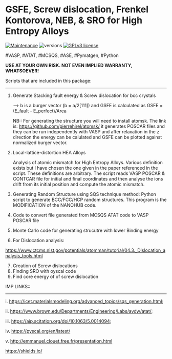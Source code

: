 # GSFE, Screw dislocation, Frenkel Kontorova, NEB, & SRO for High Entropy Alloys 

[![Maintenance](https://img.shields.io/badge/Maintained%3F-yes-green.svg)](https://GitHub.com/Naereen/StrapDown.js/graphs/commit-activity)
![versions](https://img.shields.io/pypi/pyversions/Django?color=green&label=python&style=plastic)
[![GPLv3 license](https://img.shields.io/badge/License-GPLv3-blue.svg)](http://perso.crans.org/besson/LICENSE.html)

#VASP, #ATAT, #MCSQS, #ASE, #Pymatgen, #Python

**USE AT YOUR OWN RISK. NOT EVEN IMPLIED WARRANTY, WHATSOEVER!**

Scripts that are included in this package:
_________________
1. Generate Stacking fault energy & Screw dislocation for bcc crystals

   --> b is a burger vector (b = a/2[111]) and GSFE is calculated as
   GSFE = (E_fault - E_perfect)/Area

   NB:: For generating the structure you will need to install atomsk. The link is:
https://github.com/pierrehirel/atomsk/ 
it generates POSCAR files and they can be run independently with VASP and after relaxation in the z direction
the energy can be calulated and GSFE can be plotted against normalized burger vector.

2. Local-lattice-distortion HEA Alloys

   Analysis of atomic mismatch for High Entropy Alloys. Various definition exists but I have chosen the one given in the paper referenced in the script. These definitions are arbitrary. The script reads VASP POSCAR & CONTCAR file for initial and final coordinates and then analyse the ions drift from its initial position and compute the atomic mismatch.

3. Generating Random Structure using SQS technique method: Python script to generate BCC/FCC/HCP random structures. This program is the MODIFICATION of the NANOHUB code.

4. Code to convert file generated from MCSQS ATAT code to VASP POSCAR file

5. Monte Carlo code for generating strucutre with lower Binding energy

6. For Dislocation analysis: 

https://www.ctcms.nist.gov/potentials/atomman/tutorial/04.3._Dislocation_analysis_tools.html

7. Creation of Screw dislocations
8. Finding SRO with oyscal code
9. Find core energy of of screw dislocation 

IMP LINKS::
___________________________
i.   https://icet.materialsmodeling.org/advanced_topics/sqs_generation.html; 

ii.  https://www.brown.edu/Departments/Engineering/Labs/avdw/atat/; 

iii. https://aip.scitation.org/doi/10.1063/5.0014094; 

iv. https://pyscal.org/en/latest/

v. http://emmanuel.clouet.free.fr/presentation.html






https://shields.io/
